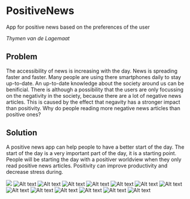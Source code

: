 # PositiveNews
App for positive news based on the preferences of the user

*Thymen van de Lagemaat*

## Problem 
The accessibility of news is increasing with the day. News is spreading faster and faster. Many people are using there smartphones daily to stay up-to-date.
An up-to-date knowledge about the society around us can be benificial. There is although a possibility that the users are only focussing on the negativity 
in the society, because there are a lot of negative news articles. This is caused by the effect that negavity has a stronger impact than positivity. 
Why do people reading more negative news articles than positive ones? 

## Solution
A positive news app can help people to have a better start of the day. The start of the day is a very important part of the day, it is a starting point.
People will be starting the day with a positiver worldview when they only read positive news articles. Positivity can improve productivity and decrease stress during.

![](https://github.com/thymenyj/PositiveNews/blob/master/doc/ApplicationStart.JPG=100x100)
![Alt text](https://github.com/thymenyj/PositiveNews/blob/master/doc/LoginActivity.JPG)
![Alt text](https://github.com/thymenyj/PositiveNews/blob/master/doc/RegisterActivity.JPG)
![Alt text](https://github.com/thymenyj/PositiveNews/blob/master/doc/ResetActivity.JPG)
![Alt text](https://github.com/thymenyj/PositiveNews/blob/master/doc/WalkthroughSlide1.JPG)
![Alt text](https://github.com/thymenyj/PositiveNews/blob/master/doc/WalkthroughSlide2.JPG)
![Alt text](https://github.com/thymenyj/PositiveNews/blob/master/doc/WalkthroughSlide3.JPG)
![Alt text](https://github.com/thymenyj/PositiveNews/blob/master/doc/WalkthroughSlide4.JPG)
![Alt text](https://github.com/thymenyj/PositiveNews/blob/master/doc/ProfileBioTab.JPG)
![Alt text](https://github.com/thymenyj/PositiveNews/blob/master/doc/ProfileSavedArticlesTab.JPG)
![Alt text](https://github.com/thymenyj/PositiveNews/blob/master/doc/ProfilePreferencesTab.JPG)
![Alt text](https://github.com/thymenyj/PositiveNews/blob/master/doc/HomePersonalTab.JPG)
![Alt text](https://github.com/thymenyj/PositiveNews/blob/master/doc/HomeCategoriesTab.JPG)
![Alt text](https://github.com/thymenyj/PositiveNews/blob/master/doc/SourcesFragment.JPG)

